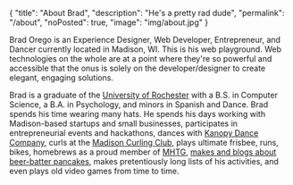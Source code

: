 {
  "title": "About Brad",
  "description": "He's a pretty rad dude",
  "permalink": "/about",
  "noPosted": true,
  "image": "img/about.jpg"
}

Brad Orego is an Experience Designer, Web Developer, Entrepreneur, and Dancer currently located in Madison, WI. This is his web playground. Web technologies on the whole are at a point where they're so powerful and accessible that the onus is solely on the developer/designer to create elegant, engaging solutions.

Brad is a graduate of the <a href="http://rochester.edu/" target="_blank">University of Rochester</a> with a B.S. in Computer Science, a B.A. in Psychology, and minors in Spanish and Dance. Brad spends his time wearing many hats. He spends his days working with Madison-based startups and small businesses, participates in entrepreneurial events and hackathons, dances with <a href="http://kanopydance.org" target="_blank">Kanopy Dance Company</a>, curls at the <a href="http://madisoncurlingclub.com" target="_blank">Madison Curling Club</a>, plays ultimate frisbee, runs, bikes, homebrews as a proud member of <a href="http://mhtg.org" target="_blank">MHTG</a>, <a href="http://beerbatterbreakfast.com/" target="_blank">makes and blogs about beer-batter pancakes</a>, makes pretentiously long lists of his activities, and even plays old video games from time to time.
